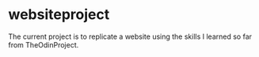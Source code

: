 # websiteproject

The current project is to replicate a website using the skills I learned so far from TheOdinProject.